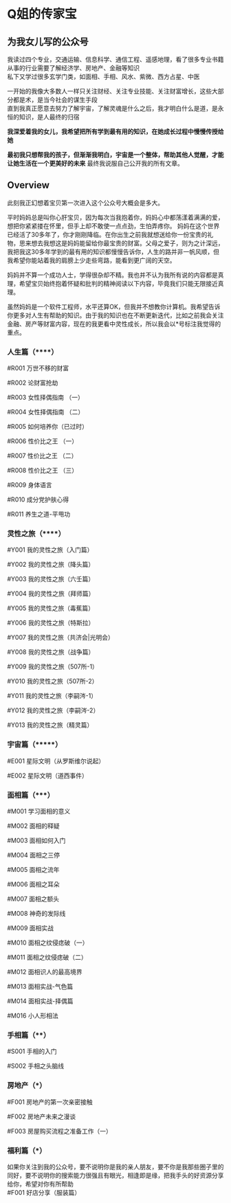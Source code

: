 # Q姐的传家宝

## 为我女儿写的公众号


我读过四个专业，交通运输、信息科学、通信工程、遥感地理，看了很多专业书籍  
从事的行业需要了解经济学、房地产、金融等知识  
私下又学过很多玄学门类，如面相、手相、风水、紫微、西方占星、中医  
 
一开始的我像大多数人一样只关注财经、关注专业技能、关注财富增长，这些大部分都是术，是当今社会的谋生手段    
直到我真正愿意去努力了解宇宙，了解灵魂是什么之后，我才明白什么是道，是永恒的知识，是人最终的归宿   
 

**我深爱着我的女儿，我希望把所有学到最有用的知识，在她成长过程中慢慢传授给她**

**最初我只想帮我的孩子，但渐渐我明白，宇宙是一个整体，帮助其他人觉醒，才能让她生活在一个更美好的未来** 最终我说服自己公开我的所有文章。

## Overview
此刻我正幻想着宝贝第一次进入这个公众号大概会是多大。 


平时妈妈总是叫你心肝宝贝，因为每次当我抱着你，妈妈心中都荡漾着满满的爱，想把你紧紧搂在怀里，但手上却不敢使一点点劲，生怕弄疼你。
妈妈在这个世界已经活了30多年了，你才刚刚降临。在你出生之前我就想送给你一份宝贵的礼物，思来想去我想这是妈妈能留给你最宝贵的财富。父母之爱子，则为之计深远，我把我这30多年学到的最有用的知识都慢慢告诉你，人生的路并非一帆风顺，但我希望你能站着我的肩膀上少走些弯路，能看到更广阔的天空。


妈妈并不算一个成功人士，学得很杂却不精。我也并不认为我所有说的内容都是真理，希望宝贝始终抱着怀疑和批判的精神阅读以下内容，毕竟我们只能无限接近真理。



虽然妈妈是一个软件工程师，水平还算OK，但我并不想教你计算机。我希望告诉你更多对人生有帮助的知识。由于我的知识也在不断更新迭代，比如之前我会关注金融、房产等财富内容，现在的我更看中灵性成长，所以我会以*号标注我觉得的重点。


### 人生篇（****）
#R001 万世不移的财富

#R002 论财富抢劫

#R003 女性择偶指南 （一）

#R004 女性择偶指南 （二）

#R005 如何培养你（已过时）

#R006 性价比之王 （一）

#R007 性价比之王  （二）

#R008 性价比之王  （三）

#R009 身体语言

#R010 成分党护肤心得

#R011 养生之道-平甩功



### 灵性之旅（****）  
#Y001 我的灵性之旅（入门篇）

#Y002 我的灵性之旅（降头篇）

#Y003 我的灵性之旅（六壬篇）

#Y004 我的灵性之旅（拜师篇）  

#Y005 我的灵性之旅（毒蕉篇）

#Y006 我的灵性之旅（特斯拉）

#Y007 我的灵性之旅（共济会|光明会）

#Y008 我的灵性之旅（战争篇）

#Y009 我的灵性之旅（507所-1）

#Y010 我的灵性之旅（507所-2）

#Y011 我的灵性之旅（李嗣涔-1）

#Y012 我的灵性之旅（李嗣涔-2）

#Y013 我的灵性之旅（精灵篇）

###  宇宙篇（*****）  

#E001 星际文明（从罗斯维尔说起）

#E002 星际文明（道西事件）

### 面相篇（***） 
#M001 学习面相的意义

#M002 面相的释疑

#M003 面相如何入门

#M004 面相之三停

#M005 面相之流年

#M006 面相之耳朵

#M007 面相之额头

#M008 神奇的发际线

#M009 面相实战

#M010 面相之纹侵痣破（一）

#M011 面相之纹侵痣破（二）

#M012 面相识人的最高境界

#M013 面相实战-气色篇

#M014 面相实战-择偶篇

#M016 小人形相法



### 手相篇（**）

#S001 手相的入门

#S002 手相之头脑线



### 房地产（*）
#F001 房地产的第一次亲密接触

#F002 房地产未来之漫谈

#F003 房屋购买流程之准备工作（一） 


### 福利篇（*）
如果你关注到我的公众号，要不说明你是我的亲人朋友，要不你是我那些圈子里的同好，要不说明你的搜索能力很强且有眼光，相逢即是缘，把我手头的好资源分享给你，希望对你有所帮助  
#F001 好店分享（服装篇）
